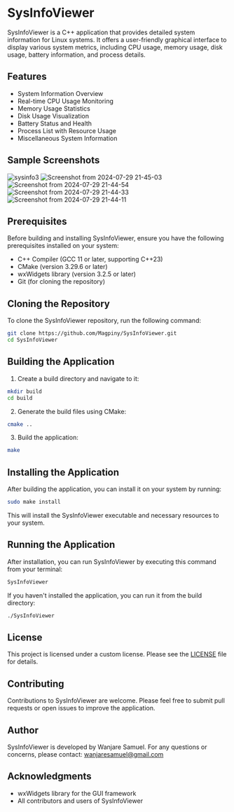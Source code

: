 # SysInfoViewer

SysInfoViewer is a C++ application that provides detailed system information for Linux systems. It offers a user-friendly graphical interface to display various system metrics, including CPU usage, memory usage, disk usage, battery information, and process details.

## Features

- System Information Overview
- Real-time CPU Usage Monitoring
- Memory Usage Statistics
- Disk Usage Visualization
- Battery Status and Health
- Process List with Resource Usage
- Miscellaneous System Information

## Sample Screenshots
![sysinfo3](https://github.com/user-attachments/assets/81ab16a2-5fdc-47a9-aeac-8858188ee6ae)
![Screenshot from 2024-07-29 21-45-03](https://github.com/user-attachments/assets/d2b934b3-102e-42a6-8f0e-545547d7b164)
![Screenshot from 2024-07-29 21-44-54](https://github.com/user-attachments/assets/dc771418-dd48-4398-9c2f-3dac01af1770)
![Screenshot from 2024-07-29 21-44-33](https://github.com/user-attachments/assets/a4259165-c210-45f9-884f-080bad918951)
![Screenshot from 2024-07-29 21-44-11](https://github.com/user-attachments/assets/7731bdf6-00a8-4075-86b5-1218e8093588)


## Prerequisites

Before building and installing SysInfoViewer, ensure you have the following prerequisites installed on your system:

- C++ Compiler (GCC 11 or later, supporting C++23)
- CMake (version 3.29.6 or later)
- wxWidgets library (version 3.2.5 or later)
- Git (for cloning the repository)

## Cloning the Repository

To clone the SysInfoViewer repository, run the following command:

```bash
git clone https://github.com/Magpiny/SysInfoViewer.git
cd SysInfoViewer
```

## Building the Application

1. Create a build directory and navigate to it:

```bash
mkdir build
cd build
```

2. Generate the build files using CMake:

```bash
cmake ..
```

3. Build the application:

```bash
make
```

## Installing the Application

After building the application, you can install it on your system by running:

```bash
sudo make install
```

This will install the SysInfoViewer executable and necessary resources to your system.

## Running the Application

After installation, you can run SysInfoViewer by executing this command from your terminal:

```bash
SysInfoViewer
```

If you haven't installed the application, you can run it from the build directory:

```bash
./SysInfoViewer
```

## License

This project is licensed under a custom license. Please see the [LICENSE](LICENSE) file for details.

## Contributing

Contributions to SysInfoViewer are welcome. Please feel free to submit pull requests or open issues to improve the application.

## Author

SysInfoViewer is developed by Wanjare Samuel. For any questions or concerns, please contact: wanjaresamuel@gmail.com

## Acknowledgments

- wxWidgets library for the GUI framework
- All contributors and users of SysInfoViewer
